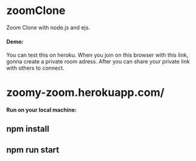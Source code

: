 # zoomClone
Zoom Clone with node.js and ejs.
#### Demo: 
You can test this on heroku. When you join on this browser with this link, gonna create a private room adress. After you can share your private link with others to connect.
# zoomy-zoom.herokuapp.com/
#### Run on your local machine: 
## npm install 
## npm run start
